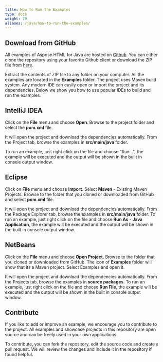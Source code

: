 ```yaml
---
title: How to Run the Examples
type: docs
weight: 70
aliases: /java/how-to-run-the-examples/
---
```


## **Download from GitHub** ## 
All examples of Aspose.HTML for Java are hosted on [Github](https://github.com/aspose-html/Aspose.HTML-for-Java). You can either clone the repository using your favorite Github client or download the ZIP file from [here](https://github.com/aspose-html/Aspose.HTML-for-Java/archive/master.zip).

Extract the contents of ZIP file to any folder on your computer. All the examples are located in the **Examples** folder. The project uses Maven build system. Any modern IDE can easily open or import the project and its dependencies. Below we show you how to use popular IDEs to build and run the examples.
## **IntelliJ IDEA** ## 
Click on the **File** menu and choose **Open**. Browse to the project folder and select the **pom.xml** file.

It will open the project and download the dependencies automatically. From the Project tab, browse the examples in **src/main/java** folder.

To run an example, just right click on the file and choose "Run ..", the example will be executed and the output will be shown in the built in console output window.
## **Eclipse** ## 
Click on **File** menu and choose **Import**. Select **Maven** - Existing Maven Projects. Browse to the folder that you cloned or downloaded from GitHub and select **pom.xml** file.

It will open the project and download the dependencies automatically. From the Package Explorer tab, browse the examples in **src/main/java** folder. To run an example, just right click on the file and choose **Run As** - **Java Application**, the example will be executed and the output will be shown in the built in console output window.
## **NetBeans** ## 
Click on the **File** menu and choose **Open Project**. Browse to the folder that you cloned or downloaded from GitHub. The icon of **Examples** folder will show that its a Maven project. Select Examples and open it.

It will open the project and download the dependencies automatically. From the Projects tab, browse the examples in **source packages**. To run an example, just right click on the file and choose **Run File**, the example will be executed and the output will be shown in the built in console output window.
## **Contribute** ## 
If you like to add or improve an example, we encourage you to contribute to the project. All examples and showcase projects in this repository are open source and can be freely used in your own applications.

To contribute, you can fork the repository, edit the source code and create a pull request. We will review the changes and include it in the repository if found helpful.
